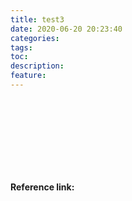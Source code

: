 ```yaml
---
title: test3
date: 2020-06-20 20:23:40
categories:
tags:
toc:
description:
feature:
---
```


<br><br><br><br>
----------------------------------------------------------

**Reference link:**
